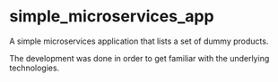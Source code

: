 # simple_microservices_app

A simple microservices application that lists a set of dummy products. 

The development was done in order to get familiar with the underlying technologies.

